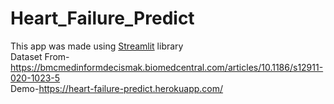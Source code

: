 # Heart_Failure_Predict
This app was made using [Streamlit](https://www.streamlit.io/) library<br>
Dataset From-https://bmcmedinformdecismak.biomedcentral.com/articles/10.1186/s12911-020-1023-5 <br>
Demo-https://heart-failure-predict.herokuapp.com/
